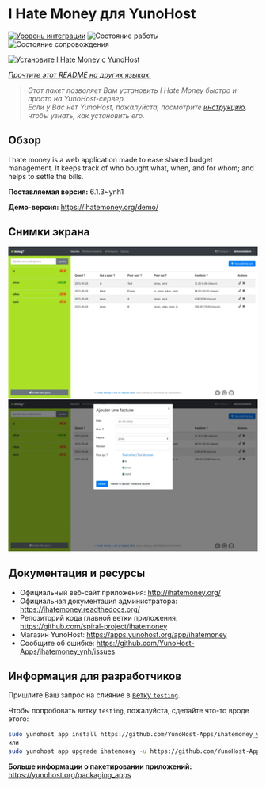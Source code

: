 <!--
Важно: этот README был автоматически сгенерирован <https://github.com/YunoHost/apps/tree/master/tools/readme_generator>
Он НЕ ДОЛЖЕН редактироваться вручную.
-->

# I Hate Money для YunoHost

[![Уровень интеграции](https://dash.yunohost.org/integration/ihatemoney.svg)](https://ci-apps.yunohost.org/ci/apps/ihatemoney/) ![Состояние работы](https://ci-apps.yunohost.org/ci/badges/ihatemoney.status.svg) ![Состояние сопровождения](https://ci-apps.yunohost.org/ci/badges/ihatemoney.maintain.svg)

[![Установите I Hate Money с YunoHost](https://install-app.yunohost.org/install-with-yunohost.svg)](https://install-app.yunohost.org/?app=ihatemoney)

*[Прочтите этот README на других языках.](./ALL_README.md)*

> *Этот пакет позволяет Вам установить I Hate Money быстро и просто на YunoHost-сервер.*  
> *Если у Вас нет YunoHost, пожалуйста, посмотрите [инструкцию](https://yunohost.org/install), чтобы узнать, как установить его.*

## Обзор

I hate money is a web application made to ease shared budget management. It keeps track of who bought what, when, and for whom; and helps to settle the bills.


**Поставляемая версия:** 6.1.3~ynh1

**Демо-версия:** <https://ihatemoney.org/demo/>

## Снимки экрана

![Снимок экрана I Hate Money](./doc/screenshots/screenshot_1_global.webp)
![Снимок экрана I Hate Money](./doc/screenshots/screenshot_2_new_operation.webp)

## Документация и ресурсы

- Официальный веб-сайт приложения: <http://ihatemoney.org/>
- Официальная документация администратора: <https://ihatemoney.readthedocs.org/>
- Репозиторий кода главной ветки приложения: <https://github.com/spiral-project/ihatemoney>
- Магазин YunoHost: <https://apps.yunohost.org/app/ihatemoney>
- Сообщите об ошибке: <https://github.com/YunoHost-Apps/ihatemoney_ynh/issues>

## Информация для разработчиков

Пришлите Ваш запрос на слияние в [ветку `testing`](https://github.com/YunoHost-Apps/ihatemoney_ynh/tree/testing).

Чтобы попробовать ветку `testing`, пожалуйста, сделайте что-то вроде этого:

```bash
sudo yunohost app install https://github.com/YunoHost-Apps/ihatemoney_ynh/tree/testing --debug
или
sudo yunohost app upgrade ihatemoney -u https://github.com/YunoHost-Apps/ihatemoney_ynh/tree/testing --debug
```

**Больше информации о пакетировании приложений:** <https://yunohost.org/packaging_apps>
